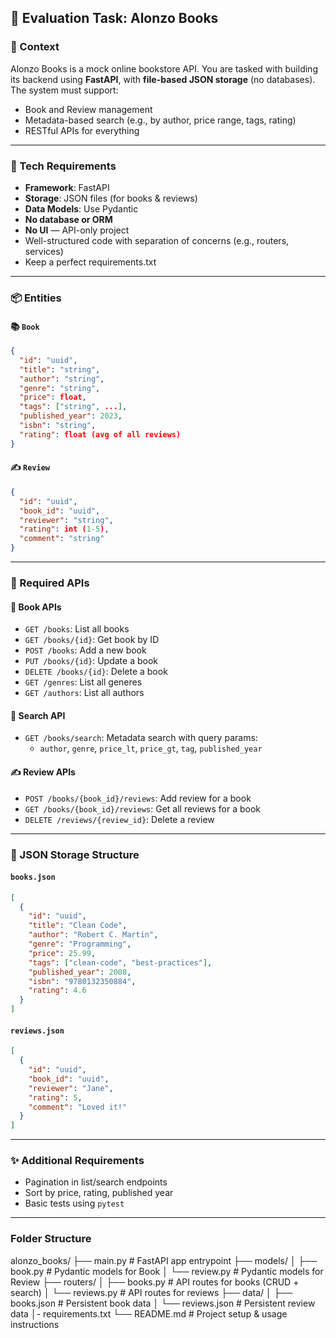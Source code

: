 ## 📘 **Evaluation Task: Alonzo Books**

### 🧠 Context
Alonzo Books is a mock online bookstore API. You are tasked with building its backend using **FastAPI**, with **file-based JSON storage** (no databases). The system must support:

- Book and Review management
- Metadata-based search (e.g., by author, price range, tags, rating)
- RESTful APIs for everything

---

### 🔧 Tech Requirements

- **Framework**: FastAPI
- **Storage**: JSON files (for books & reviews)
- **Data Models**: Use Pydantic
- **No database or ORM**
- **No UI** — API-only project
- Well-structured code with separation of concerns (e.g., routers, services)
- Keep a perfect requirements.txt

---

### 📦 Entities

#### 📚 `Book`
```json
{
  "id": "uuid",
  "title": "string",
  "author": "string",
  "genre": "string",
  "price": float,
  "tags": ["string", ...],
  "published_year": 2023,
  "isbn": "string",
  "rating": float (avg of all reviews)
}
```

#### ✍️ `Review`
```json
{
  "id": "uuid",
  "book_id": "uuid",
  "reviewer": "string",
  "rating": int (1-5),
  "comment": "string"
}
```

---

### 🔌 Required APIs

#### 📘 Book APIs
- `GET /books`: List all books
- `GET /books/{id}`: Get book by ID
- `POST /books`: Add a new book
- `PUT /books/{id}`: Update a book
- `DELETE /books/{id}`: Delete a book
- `GET /genres`: List all generes
- `GET /authors`: List all authors



#### 🔎 Search API
- `GET /books/search`: Metadata search with query params:
  - `author`, `genre`, `price_lt`, `price_gt`, `tag`, `published_year`

#### ✍️ Review APIs
- `POST /books/{book_id}/reviews`: Add review for a book
- `GET /books/{book_id}/reviews`: Get all reviews for a book
- `DELETE /reviews/{review_id}`: Delete a review

---

### 📁 JSON Storage Structure

#### `books.json`
```json
[
  {
    "id": "uuid",
    "title": "Clean Code",
    "author": "Robert C. Martin",
    "genre": "Programming",
    "price": 25.99,
    "tags": ["clean-code", "best-practices"],
    "published_year": 2008,
    "isbn": "9780132350884",
    "rating": 4.6
  }
]
```

#### `reviews.json`
```json
[
  {
    "id": "uuid",
    "book_id": "uuid",
    "reviewer": "Jane",
    "rating": 5,
    "comment": "Loved it!"
  }
]
```

---

### ✨ Additional Requirements
- Pagination in list/search endpoints
- Sort by price, rating, published year
- Basic tests using `pytest`

---
### Folder Structure
alonzo_books/
├── main.py                        # FastAPI app entrypoint
├── models/
│   ├── book.py                    # Pydantic models for Book
│   └── review.py                  # Pydantic models for Review
├── routers/
│   ├── books.py                   # API routes for books (CRUD + search)
│   └── reviews.py                 # API routes for reviews
├── data/
│   ├── books.json                 # Persistent book data
│   └── reviews.json               # Persistent review data
│- requirements.txt
└── README.md                      # Project setup & usage instructions
